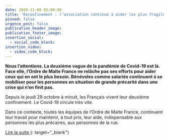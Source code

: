 ```yaml
---
date: 2020-11-09 05:00:00
title: 'Reconfinement : l’association continue à aider les plus fragiles'
pinned: false
urgence_post: false
publication_header_image:
publication_footer_image:
insertion_social:
  - social_code_block:
insertion_video:
  - video_code_block:
---
```


**Nous l’attentions. La deuxi&egrave;me vague de la pandémie de Covid-19 est l&agrave;. Face elle, l’Ordre de Malte France ne rel&acirc;che pas ses efforts pour aider ceux qui en ont le plus besoin. Bénévoles comme salariés continuent &agrave; se mobiliser pour les personnes en situation de grande précarité dans une crise qui n’en finit pas.**

Depuis le jeudi 29 octobre &agrave; minuit, les Fran&ccedil;ais vivent leur deuxi&egrave;me confinement. Le Covid-19 circule tr&egrave;s vite.

Dans ce contexte, toutes les équipes de l’Ordre de Malte France, continuent leur travail pour maintenir, &agrave; tout prix, leur aide, indispensable aux personnes les plus précaires, aux personnes de la rue.

[Lire la suite&nbsp;](https://www.ordredemaltefrance.org/actualites/solidarite/reconfinement-l-ordre-de-malte-france-maintient-ses-activites){: target="_blank"}